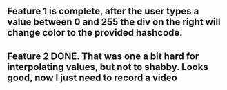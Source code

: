 ## Feature 1 is complete, after the user types a value between 0 and 255 the div on the right will change color to the provided hashcode. 
## Feature 2 DONE. That was one a bit hard for interpolating values, but not to shabby. Looks good, now I just need to record a video